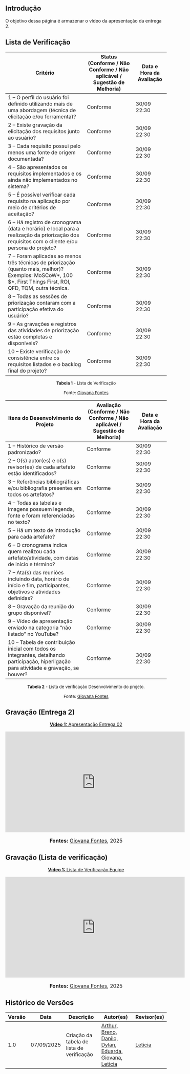 ## Introdução

O objetivo dessa página é armazenar o vídeo da apresentação da entrega 2.

## Lista de Verificação

| Critério | Status (Conforme / Não Conforme / Não aplicável / Sugestão de Melhoria) | Data e Hora da Avaliação |
|----------|---------------------------------------------------------------------------|--------------------------|
| 1 – O perfil do usuário foi definido utilizando mais de uma abordagem (técnica de elicitação e/ou ferramenta)? | Conforme | 30/09 22:30 |
| 2 – Existe gravação da elicitação dos requisitos junto ao usuário? | Conforme | 30/09 22:30 |
| 3 – Cada requisito possui pelo menos uma fonte de origem documentada? | Conforme | 30/09 22:30 |
| 4 – São apresentados os requisitos implementados e os ainda não implementados no sistema? | Conforme | 30/09 22:30 |
| 5 – É possível verificar cada requisito na aplicação por meio de critérios de aceitação? | Conforme | 30/09 22:30 |
| 6 – Há registro de cronograma (data e horário) e local para a realização da priorização dos requisitos com o cliente e/ou persona do projeto? | Conforme | 30/09 22:30 |
| 7 – Foram aplicadas ao menos três técnicas de priorização (quanto mais, melhor)? Exemplos: MoSCoW*, 100 $*, First Things First, ROI, QFD, TQM, outra técnica. | Conforme | 30/09 22:30 |
| 8 – Todas as sessões de priorização contaram com a participação efetiva do usuário? | Conforme | 30/09 22:30 |
| 9 – As gravações e registros das atividades de priorização estão completas e disponíveis? | Conforme | 30/09 22:30 |
| 10 – Existe verificação de consistência entre os requisitos listados e o backlog final do projeto? | Conforme | 30/09 22:30 |

<font size="2"><p style="text-align: center"><b>Tabela 1</b> - Lista de Verificação</p></font>
<p style="text-align: center; font-size: 10pt;">Fonte: <a href="https://github.com/GiovanaFontesS">Giovana Fontes</a></p>



| Itens do Desenvolvimento do Projeto | Avaliação (Conforme / Não Conforme / Não aplicável / Sugestão de Melhoria) | Data e Hora da Avaliação |
|------------------------------------|---------------------------------------------------------------------------|--------------------------|
| 1 – Histórico de versão padronizado? | Conforme | 30/09 22:30 |
| 2 – O(s) autor(es) e o(s) revisor(es) de cada artefato estão identificados? | Conforme | 30/09 22:30 |
| 3 – Referências bibliográficas e/ou bibliografia presentes em todos os artefatos? | Conforme | 30/09 22:30 |
| 4 – Todas as tabelas e imagens possuem legenda, fonte e foram referenciadas no texto? | Conforme | 30/09 22:30 |
| 5 – Há um texto de introdução para cada artefato? | Conforme | 30/09 22:30 |
| 6 – O cronograma indica quem realizou cada artefato/atividade, com datas de início e término? | Conforme | 30/09 22:30 |
| 7 – Ata(s) das reuniões incluindo data, horário de início e fim, participantes, objetivos e atividades definidas? | Conforme | 30/09 22:30 |
| 8 – Gravação da reunião do grupo disponível? | Conforme | 30/09 22:30 |
| 9 – Vídeo de apresentação enviado na categoria “não listado” no YouTube? | Conforme | 30/09 22:30 |
| 10 – Tabela de contribuição inicial com todos os integrantes, detalhando participação, hiperligação para atividade e gravação, se houver? | Conforme | 30/09 22:30 |

<font size="2"><p style="text-align: center"><b>Tabela 2</b> - Lista de verificação Desenvolvimento do projeto. </p></font>
<p style="text-align: center; font-size: 10pt;">Fonte: <a href="https://github.com/GiovanaFontesS">Giovana Fontes</a></p>


## Gravação (Entrega 2)

<div align="center">
  <p style="text-align: center">
    <a href="https://youtu.be/44OnmJkUOpk" target="_blank"><b>Vídeo 1:</b> Apresentação Entrega 02</a>
  </p>

  <iframe width="560" height="315"
          src="https://www.youtube.com/embed/44OnmJkUOpk"
          title="Sessão Apresentação Entrega 02"
          frameborder="0"
          allow="accelerometer; autoplay; clipboard-write; encrypted-media; gyroscope; picture-in-picture; web-share"
          allowfullscreen>
  </iframe>

  <font size="3">
    <p style="text-align: center">
      <b>Fontes:</b> <a href="https://github.com/GiovanaFontesS">Giovana Fontes</a>, 2025
    </p>
  </font>
</div>

## Gravação (Lista de verificação)

<div align="center">
  <p style="text-align: center">
    <a href="https://youtu.be/SRi4wsWBctY" target="_blank"><b>Vídeo 1:</b> Lista de Verificação Equipe</a>
  </p>

  <iframe width="560" height="315"
          src="https://www.youtube.com/embed/SRi4wsWBctY"
          title="Sessão Lista de Verificação Equipe"
          frameborder="0"
          allow="accelerometer; autoplay; clipboard-write; encrypted-media; gyroscope; picture-in-picture; web-share"
          allowfullscreen>
  </iframe>

  <font size="3">
    <p style="text-align: center">
      <b>Fontes:</b> <a href="https://github.com/GiovanaFontesS">Giovana Fontes</a>, 2025
    </p>
  </font>
</div>

## Histórico de Versões

| Versão | Data | Descrição | Autor(es) | Revisor(es) |
|--------|------|-----------|-----------|-------------|
| 1.0 | 07/09/2025 | Criação da tabela de lista de verificação  | [Arthur, Breno, Danilo, Dylan, Eduarda, Giovana, Leticia]() | [ Leticia ]() |
